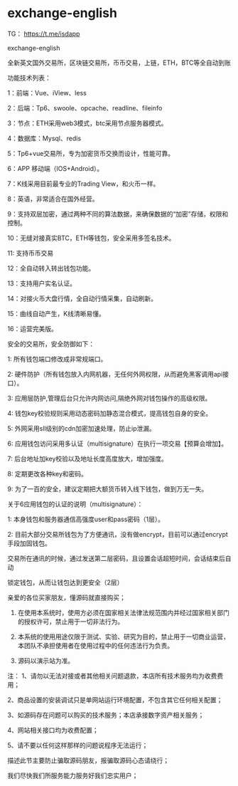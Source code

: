 # exchange-english
TG： https://t.me/isdapp

exchange-english

全新英文国外交易所，区块链交易所，币币交易，上链，ETH，BTC等全自动到账

功能技术列表：

1：前端：Vue、iView、less

2：后端：Tp6、swoole、opcache、readline、fileinfo

3：节点：ETH采用web3模式，btc采用节点服务器模式。

4：数据库：Mysql、redis

5：Tp6+vue交易所，专为加密货币交换而设计，性能可靠。

6：APP 移动端（IOS+Android）。

7：K线采用目前最专业的Trading View，和火币一样。

8：英语，非常适合在国外经营。

9：支持双层加密，通过两种不同的算法数据，来确保数据的“加密”存储，权限和控制。

10：无缝对接真实BTC，ETH等钱包，安全采用多签名技术。

11:   支持币币交易

12：全自动转入转出钱包功能。

13：支持用户实名认证。

14：对接火币大盘行情，全自动行情采集，自动刷新。

15：曲线自动产生，K线清晰易懂。

16：运营完美版。


安全的交易所，安全防御如下：

1: 所有钱包端口修改成非常规端口。

2: 硬件防护（所有钱包放入内网机器，无任何外网权限，从而避免黑客调用api接口）。

3: 应用层防护,管理后台只允许内网访问,隔绝外网对钱包操作的高级权限。

4: 钱包key校验规则采用动态密码加静态混合模式，提高钱包自身的安全。

5: 外网采用sll级别的cdn加密加速处理，防止ip泄漏。

6: 应用钱包访问采用多认证（multisignature）在执行一项交易【预算会增加】。

7: 后台地址加key校验以及地址长度高度放大，增加强度。

8: 定期更改各种key和密码。

9: 为了一百的安全，建议定期把大额货币转入线下钱包，做到万无一失。

关于6应用钱包的认证的说明（multisignature）：

1: 本身钱包和服务器通信高强度user和pass密码（1层）。

2: 目前大部分交易所钱包为了方便通讯，没有做encrypt，目前可以通过encrypt手段加固钱包。

   交易所在通讯的时候，通过发送第二层密码，且设置会话超短时间，会话结束后自动
   
   锁定钱包，从而让钱包达到更安全（2层）


亲爱的各位买家朋友，懂源码就直接购买；

1. 在使用本系统时，使用方必须在国家相关法律法规范围内并经过国家相关部门的授权许可，禁止用于一切非法行为。
   
3. 本系统的使用用途仅限于测试、实验、研究为目的，禁止用于一切商业运营，本团队不承担使用者在使用过程中的任何违法行为负责。
   
5. 源码以演示站为准。

注：
1、请勿以无法对接或者其他相关问题退款，本店所有技术服务均为收费费用；

2、商品设置的安装调试只是单网站运行环境配置，不包含其它任何相关配置；

3、如源码存在问题可以购买的技术服务；本店承接数字资产相关服务；

4、网站相关接口均为收费配置；

5、请不要以任何这样那样的问题说程序无法运行；


描述此节主要防止骗取源码朋友，报骗取源码心态请绕行；

我们尽快我们所服务能力服务好我们忠实用户；
